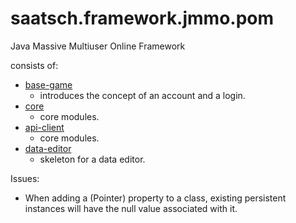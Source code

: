 # saatsch.framework.jmmo.pom

Java Massive Multiuser Online Framework

consists of:

* [base-game](base-game/Readme.md)
   * introduces the concept of an account and a login. 
* [core](core/Readme.md)
   * core modules.
* [api-client](api-client/Readme.md)
   * core modules.
* [data-editor](core/Readme.md)
   * skeleton for a data editor.



Issues:
- When adding a (Pointer) property to a class, existing persistent instances will have the null value associated with it. 